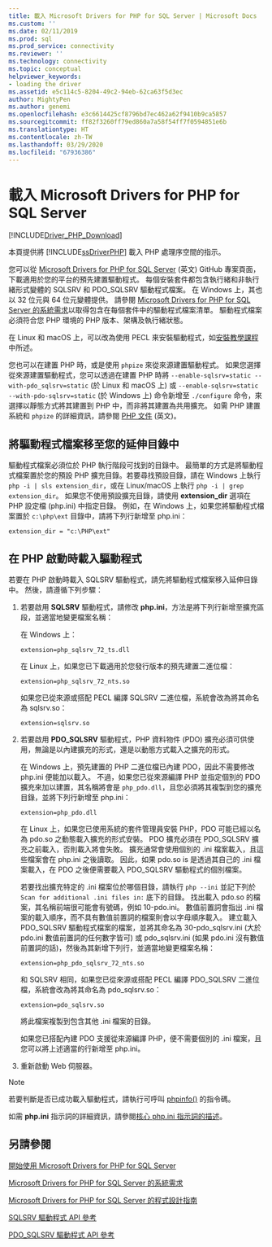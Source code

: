 ```yaml
---
title: 載入 Microsoft Drivers for PHP for SQL Server | Microsoft Docs
ms.custom: ''
ms.date: 02/11/2019
ms.prod: sql
ms.prod_service: connectivity
ms.reviewer: ''
ms.technology: connectivity
ms.topic: conceptual
helpviewer_keywords:
- loading the driver
ms.assetid: e5c114c5-8204-49c2-94eb-62ca63f5d3ec
author: MightyPen
ms.author: genemi
ms.openlocfilehash: e3c6614425cf8796bd7ec462a62f9410b9ca5857
ms.sourcegitcommit: ff82f3260ff79ed860a7a58f54ff7f0594851e6b
ms.translationtype: HT
ms.contentlocale: zh-TW
ms.lasthandoff: 03/29/2020
ms.locfileid: "67936386"
---
```

# <a name="loading-the-microsoft-drivers-for-php-for-sql-server"></a>載入 Microsoft Drivers for PHP for SQL Server
[!INCLUDE[Driver_PHP_Download](../../includes/driver_php_download.md)]

本頁提供將 [!INCLUDE[ssDriverPHP](../../includes/ssdriverphp_md.md)] 載入 PHP 處理序空間的指示。  
  
您可以從 [Microsoft Drivers for PHP for SQL Server](https://github.com/Microsoft/msphpsql/releases) \(英文\) GitHub 專案頁面，下載適用於您的平台的預先建置驅動程式。 每個安裝套件都包含執行緒和非執行緒形式變體的 SQLSRV 和 PDO_SQLSRV 驅動程式檔案。 在 Windows 上，其也以 32 位元與 64 位元變體提供。 請參閱 [Microsoft Drivers for PHP for SQL Server 的系統需求](../../connect/php/system-requirements-for-the-php-sql-driver.md)以取得包含在每個套件中的驅動程式檔案清單。 驅動程式檔案必須符合您 PHP 環境的 PHP 版本、架構及執行緒狀態。

在 Linux 和 macOS 上，可以改為使用 PECL 來安裝驅動程式，如[安裝教學課程](../../connect/php/installation-tutorial-linux-mac.md)中所述。

您也可以在建置 PHP 時，或是使用 `phpize` 來從來源建置驅動程式。 如果您選擇從來源建置驅動程式，您可以透過在建置 PHP 時將 `--enable-sqlsrv=static --with-pdo_sqlsrv=static` (於 Linux 和 macOS 上) 或 `--enable-sqlsrv=static --with-pdo-sqlsrv=static` (於 Windows 上) 命令新增至 `./configure` 命令，來選擇以靜態方式將其建置到 PHP 中，而非將其建置為共用擴充。 如需 PHP 建置系統和 `phpize` 的詳細資訊，請參閱 [PHP 文件](http://php.net/manual/install.php) \(英文\)。
  
## <a name="moving-the-driver-file-into-your-extension-directory"></a>將驅動程式檔案移至您的延伸目錄中  
驅動程式檔案必須位於 PHP 執行階段可找到的目錄中。 最簡單的方式是將驅動程式檔案置於您的預設 PHP 擴充目錄。若要尋找預設目錄，請在 Windows 上執行 `php -i | sls extension_dir`，或在 Linux/macOS 上執行 `php -i | grep extension_dir`。 如果您不使用預設擴充目錄，請使用 **extension_dir** 選項在 PHP 設定檔 (php.ini) 中指定目錄。 例如，在 Windows 上，如果您將驅動程式檔案置於 `c:\php\ext` 目錄中，請將下列行新增至 php.ini：
  
```  
extension_dir = "c:\PHP\ext"  
```

## <a name="loading-the-driver-at-php-startup"></a>在 PHP 啟動時載入驅動程式  
若要在 PHP 啟動時載入 SQLSRV 驅動程式，請先將驅動程式檔案移入延伸目錄中。 然後，請遵循下列步驟：  
  
1.  若要啟用 **SQLSRV** 驅動程式，請修改 **php.ini**，方法是將下列行新增至擴充區段，並適當地變更檔案名稱：  
  
    在 Windows 上： 
    ```  
    extension=php_sqlsrv_72_ts.dll  
    ```  
    在 Linux 上，如果您已下載適用於您發行版本的預先建置二進位檔： 
    ```  
    extension=php_sqlsrv_72_nts.so  
    ```
    如果您已從來源或搭配 PECL 編譯 SQLSRV 二進位檔，系統會改為將其命名為 sqlsrv.so：
    ```
    extension=sqlsrv.so
    ```
  
2.  若要啟用 **PDO_SQLSRV** 驅動程式，PHP 資料物件 (PDO) 擴充必須可供使用，無論是以內建擴充的形式，還是以動態方式載入之擴充的形式。

    在 Windows 上，預先建置的 PHP 二進位檔已內建 PDO，因此不需要修改 php.ini 便能加以載入。 不過，如果您已從來源編譯 PHP 並指定個別的 PDO 擴充來加以建置，其名稱將會是 `php_pdo.dll`，且您必須將其複製到您的擴充目錄，並將下列行新增至 php.ini：  
    ```
    extension=php_pdo.dll  
    ```
    在 Linux 上，如果您已使用系統的套件管理員安裝 PHP，PDO 可能已經以名為 pdo.so 之動態載入擴充的形式安裝。 PDO 擴充必須在 PDO_SQLSRV 擴充之前載入，否則載入將會失敗。 擴充通常會使用個別的 .ini 檔案載入，且這些檔案會在 php.ini 之後讀取。 因此，如果 pdo.so is 是透過其自己的 .ini 檔案載入，在 PDO 之後便需要載入 PDO_SQLSRV 驅動程式的個別檔案。 

    若要找出擴充特定的 .ini 檔案位於哪個目錄，請執行 `php --ini` 並記下列於 `Scan for additional .ini files in:` 底下的目錄。 找出載入 pdo.so 的檔案，其名稱前端很可能會有號碼，例如 10-pdo.ini。 數值前置詞會指出 .ini 檔案的載入順序，而不具有數值前置詞的檔案則會以字母順序載入。 建立載入 PDO_SQLSRV 驅動程式檔案的檔案，並將其命名為 30-pdo_sqlsrv.ini (大於 pdo.ini 數值前置詞的任何數字皆可) 或 pdo_sqlsrv.ini (如果 pdo.ini 沒有數值前置詞的話)，然後為其新增下列行，並適當地變更檔案名稱：  
    ```
    extension=php_pdo_sqlsrv_72_nts.so
    ```
    和 SQLSRV 相同，如果您已從來源或搭配 PECL 編譯 PDO_SQLSRV 二進位檔，系統會改為將其命名為 pdo_sqlsrv.so：
    ```
    extension=pdo_sqlsrv.so
    ```
    將此檔案複製到包含其他 .ini 檔案的目錄。 

    如果您已搭配內建 PDO 支援從來源編譯 PHP，便不需要個別的 .ini 檔案，且您可以將上述適當的行新增至 php.ini。
  
3.  重新啟動 Web 伺服器。  
  
> [!NOTE]  
> 若要判斷是否已成功載入驅動程式，請執行可呼叫 [phpinfo()](https://php.net/manual/en/function.phpinfo.php) 的指令碼。  
  
如需 **php.ini** 指示詞的詳細資訊，請參閱[核心 php.ini 指示詞的描述](https://php.net/manual/en/ini.core.php)。  
  
## <a name="see-also"></a>另請參閱  
[開始使用 Microsoft Drivers for PHP for SQL Server](../../connect/php/getting-started-with-the-php-sql-driver.md)

[Microsoft Drivers for PHP for SQL Server 的系統需求](../../connect/php/system-requirements-for-the-php-sql-driver.md)

[Microsoft Drivers for PHP for SQL Server 的程式設計指南](../../connect/php/programming-guide-for-php-sql-driver.md)

[SQLSRV 驅動程式 API 參考](../../connect/php/sqlsrv-driver-api-reference.md)

[PDO_SQLSRV 驅動程式 API 參考](../../connect/php/pdo-sqlsrv-driver-reference.md)  
  
